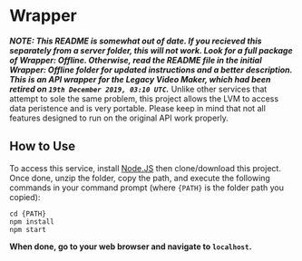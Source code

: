 # Wrapper
***NOTE: This README is somewhat out of date. If you recieved this separately from a server folder, this will not work. Look for a full package of Wrapper: Offline. Otherwise, read the README file in the initial Wrapper: Offline folder for updated instructions and a better description.
This is an API wrapper for the Legacy Video Maker, which had been retired on ***`19th December 2019, 03:10 UTC`***.***	Unlike other services that attempt to sole the same problem, this project allows the LVM to access data peristence and is very portable.	Please keep in mind that not all features designed to run on the original API work properly.
## How to Use
To access this service, install [Node.JS](https://nodejs.org/en/) then clone/download this project.	Once done, unzip the folder, copy the path, and execute the following commands in your command prompt (where `{PATH}` is the folder path you copied):
```console
cd {PATH}
npm install
npm start
```
**When done, go to your web browser and navigate to `localhost`.**
